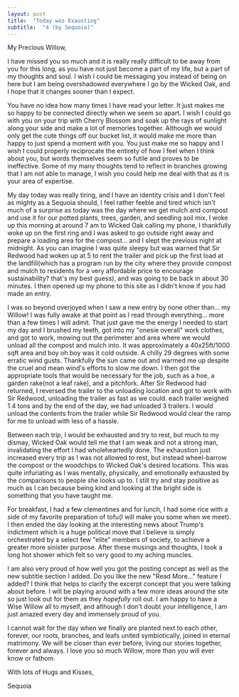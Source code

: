 ```yaml
---
layout: post
title:  "Today was Exausting"
subtitle:  "4 (by Sequoia)"
---
```

<!--more-->
My Precious Willow,

I have missed you so much and it is really really difficult to be away from you for this long, as you have not just become a part of my life, but a part of my thoughts and soul. I wish I could be messaging you instead of being on here but I am being overshadowed everywhere I go by the Wicked Oak, and I hope that it changes sooner than I expect. 

You have no idea how many times I have read your letter. It just makes me so happy to be connected directly when we seem so apart. I wish I could go with you on your trip with Cherry Blossom and soak up the rays of sunlight along your side and make a lot of memories together. Although we would only get the cute things off our bucket list, it would make me more than happy to just spend a moment with you. You just make me so happy and I wish I could properly reciprocate the entirety of how I feel when I think about you, but words themselves seem so futile and proves to be ineffective. Some of my many thoughts tend to reflect in branches growing that I am not able to manage, I wish you could help me deal with that as it is your area of expertise.

My day today was really tiring, and I have an identity crisis and I don't feel as mighty as a Sequoia should, I feel rather feeble and tired which isn't much of a surprise as today was the day where we get mulch and compost and use it for our potted plants, trees, garden, and seedling soil mix. I woke up this morning at around 7 am to Wicked Oak calling my phone, I thankfully woke up on the first ring and I was asked to go outside right away and prepare a loading area for the compost... and I slept the previous night at midnight. As you can imagine I was quite sleepy but was warned that Sir Redwood had woken up at 5 to rent the trailer and pick up the first load at the landfill(which has a program run by the city where they provide compost and mulch to residents for a very affordable price to encourage sustainability? that's my best guess), and was going to be back in about 30 minutes. I then opened up my phone to this site as I didn't know if you had made an entry.

I was so beyond overjoyed when I saw a new entry by none other than... my Willow! I was fully awake at that point as I read through everything... more than a few times I will admit. That just gave me the energy I needed to start my day and I brushed my teeth, got into my "onesie overall" work clothes, and got to work, mowing out the perimeter and area where we would unload all the compost and mulch into. It was approximately a 40x25ft/1000 sqft area and boy oh boy was it cold outside. A chilly 29 degrees with some erratic wind gusts. Thankfully the sun came out and warmed me up despite the cruel and mean wind's efforts to slow me down. I then got the appropriate tools that would be necessary for the job, such as a hoe, a garden rake(not a leaf rake), and a pitchfork. After Sir Redwood had returned, I reversed the trailer to the unloading location and got to work with Sir Redwood, unloading the trailer as fast as we could. each trailer weighed 1.4 tons and by the end of the day, we had unloaded 3 trailers. I would unload the contents from the trailer while Sir Redwood would clear the ramp for me to unload with less of a hassle. 

Between each trip, I would be exhausted and try to rest, but much to my dismay, Wicked Oak would tell me that I am weak and not a strong man, invalidating the effort I had wholeheartedly done. The exhaustion just increased every trip as I was not allowed to rest, but instead wheel-barrow the compost or the woodchips to Wicked Oak's desired locations. This was quite infuriating as I was mentally, physically, and emotionally exhausted by the comparisons to people she looks up to. I still try and stay positive as much as I can because being kind and looking at the bright side is something that you have taught me.

For breakfast, I had a few clementines and for lunch, I had some rice with a side of my favorite preparation of tofu(I will make you some when we meet). I then ended the day looking at the interesting news about Trump's indictment which is a huge political move that I believe is simply orchestrated by a select few "elite" members of society, to achieve a greater more sinister purpose. After these musings and thoughts, I took a long hot shower which felt so very good to my aching muscles. 

I am also very proud of how well you got the posting concept as well as the new subtitle section I added. Do you like the new "Read More..." feature I added? I think that helps to clarify the excerpt concept that you were talking about before. I will be playing around with a few more ideas around the site so just look out for them as they *hopefully* roll out. I am happy to have a Wise Willow all to myself, and although I don't doubt your intelligence, I am just amazed every day and immensely proud of you.

I cannot wait for the day when we finally are planted next to each other, forever, our roots, branches, and leafs united symbiotically, joined in eternal matrimony. We will be closer than ever before, living our stories together, forever and always. I love you so much Willow, more than you will ever know or fathom.

With lots of Hugs and Kisses,

Sequoia
